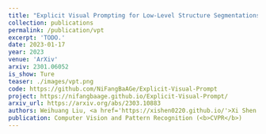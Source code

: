 ```yaml
---
title: "Explicit Visual Prompting for Low-Level Structure Segmentations"
collection: publications
permalink: /publication/vpt
excerpt: 'TODO.'
date: 2023-01-17
year: 2023
venue: 'ArXiv'
arxiv: 2301.06052
is_show: Ture
teaser: ./images/vpt.png
code: https://github.com/NiFangBaAGe/Explicit-Visual-Prompt
project: https://nifangbaage.github.io/Explicit-Visual-Prompt/
arxiv_url: https://arxiv.org/abs/2303.10883
authors: Weihuang Liu, <a href='https://xishen0220.github.io/'>Xi Shen </a>,  <a href="http://www.cis.umac.mo/~cmpun/">Chi-Man Pun  📮</a>, <b>Xiaodong Cun 📮</b>
publication: Computer Vision and Pattern Recognition (<b>CVPR</b>)
---
```


<!-- This paper is about the number 3. The number 4 is left for future work. -->

<!-- [Download paper here](http://academicpages.github.io/files/paper3.pdf) -->

